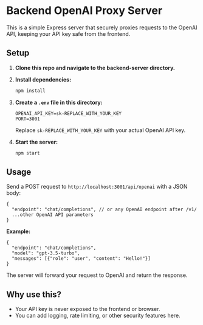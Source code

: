 # Backend OpenAI Proxy Server

This is a simple Express server that securely proxies requests to the OpenAI API, keeping your API key safe from the frontend.

## Setup

1. **Clone this repo and navigate to the backend-server directory.**
2. **Install dependencies:**
   ```bash
   npm install
   ```
3. **Create a `.env` file in this directory:**
   ```env
   OPENAI_API_KEY=sk-REPLACE_WITH_YOUR_KEY
   PORT=3001
   ```
   Replace `sk-REPLACE_WITH_YOUR_KEY` with your actual OpenAI API key.

4. **Start the server:**
   ```bash
   npm start
   ```

## Usage

Send a POST request to `http://localhost:3001/api/openai` with a JSON body:

```
{
  "endpoint": "chat/completions", // or any OpenAI endpoint after /v1/
  ...other OpenAI API parameters
}
```

**Example:**
```
{
  "endpoint": "chat/completions",
  "model": "gpt-3.5-turbo",
  "messages": [{"role": "user", "content": "Hello!"}]
}
```

The server will forward your request to OpenAI and return the response.

## Why use this?
- Your API key is never exposed to the frontend or browser.
- You can add logging, rate limiting, or other security features here. 